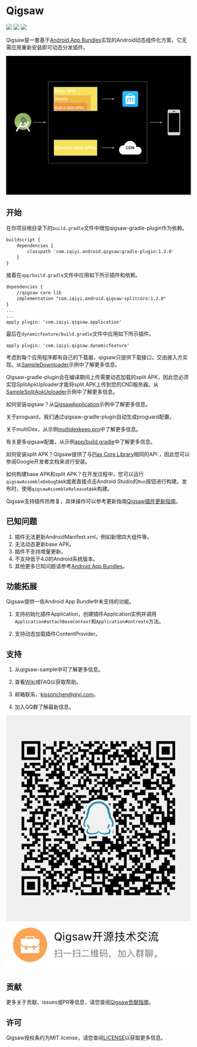 # Qigsaw

![](https://img.shields.io/badge/license-MIT-brightgreen.svg?style=flat)
![](https://img.shields.io/badge/PRs-welcome-brightgreen.svg?style=flat)
![](https://img.shields.io/badge/release-1.2.0-red.svg?style=flat)

Qigsaw是一套基于[Android App Bundles](https://developer.android.com/guide/app-bundle/)实现的Android动态组件化方案，它无需应用重新安装即可动态分发插件。

![Qigsaw应用分发流程](./assets/qigsaw.png)

## 开始

在你项目根目录下的`build.gradle`文件中增加qigsaw-gradle-plugin作为依赖。

```
buildscript {
    dependencies {
        classpath 'com.iqiyi.android.qigsaw:gradle-plugin:1.2.0'
    }
}
```

接着在`app/build.gradle`文件中应用如下所示插件和依赖。

```
dependencies {
    //qigsaw core lib
    implementation "com.iqiyi.android.qigsaw:splitcore:1.2.0"
}
...
...
apply plugin: 'com.iqiyi.qigsaw.application'
```

最后在`dynamicfeature/build.gradle`文件中应用如下所示插件。

```
apply plugin: 'com.iqiyi.qigsaw.dynamicfeature'
```

考虑到每个应用程序都有自己的下载器，qigsaw只提供下载接口，交由接入方实现。从[SampleDownloader](./app/src/main/java/com/iqiyi/qigsaw/sample/downloader/SampleDownloader.java)示例中了解更多信息。

Qigsaw-gradle-plugin会在编译期间上传需要动态加载的split APK，因此您必须实现SplitApkUploader才能将split APK上传到您的CND服务器。从[SampleSplitApkUploader](./qigsaw-android-sample/buildSrc/src/main/groovy/com/iqiyi/qigsaw/buildtool/gradle/sample/upload/SampleSplitApkUploader.groovy)示例中了解更多信息。

如何安装qigsaw？从[QigsawApplication](./app/src/main/java/com/iqiyi/qigsaw/sample/QigsawApplication.java)示例中了解更多信息。

关于proguard，我们通过qigsaw-gradle-plugin自动生成proguard配置。

关于multiDex，从示例[multidexkeep.pro](./app/multidexkeep.pro)中了解更多信息。

有关更多qigsaw配置，从示例[app/build.gradle](./app/build.gradle)中了解更多信息。

如何安装split APK？Qigsaw提供了与[Play Core Library](https://developer.android.com/guide/app-bundle/playcore#monitor_requests)相同的API ，因此您可以参阅Google开发者文档来进行安装。

如何构建base APK和split APK？在开发过程中，您可以运行`qigsawAssembleDebug`task或者直接点击Android Studio的`Run`按钮进行构建。发布时，使用`qigsawAssembleRelease`task构建。

Qigsaw支持插件热修复，具体操作可以参考更新指南[Qigsaw插件更新指南](./SPLIT_UPDATE_GUIDE.zh.CN.md)。

## 已知问题

1. 插件无法更新AndroidManifest.xml，例如新增四大组件等。
2. 无法动态更新base APK。
3. 插件不支持增量更新。
4. 不支持低于4.0的Android系统版本。
5. 其他更多已知问题请参考[Android App Bundles](https://developer.android.com/guide/app-bundle/#known_issues)。

## 功能拓展

Qigsaw提供一些Android App Bundle中未支持的功能。

1. 支持初始化插件Application，创建插件Application实例并调用`Application#attachBaseContext`和`Application#onCreate`方法。

2. 支持动态加载插件ContentProvider。

## 支持

1. 从qigsaw-sample中可了解更多信息。

2. 查看[Wiki](https://github.com/iqiyi/Qigsaw/wiki)或FAQ以获取帮助。

3. 邮箱联系，[kissonchen@qiyi.com](mailto:kissonchen@qiyi.com)。

4. 加入QQ群了解最新信息。
   
![qigsaw_qq_group_chat](./assets/qigsaw_qq_group_chat.jpeg)
## 贡献

更多关于贡献、issues或PR等信息，请您查阅[Qigsaw贡献指南](https://github.com/iqiyi/Qigsaw/blob/master/CONTRIBUTING.MD)。

## 许可

Qigsaw授权条约为MIT license，请您查阅[LICENSE](https://github.com/iqiyi/Qigsaw/blob/master/LICENSE)以获取更多信息。


